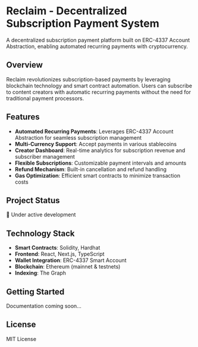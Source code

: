 # Reclaim - Decentralized Subscription Payment System

A decentralized subscription payment platform built on ERC-4337 Account Abstraction, enabling automated recurring payments with cryptocurrency.

## Overview

Reclaim revolutionizes subscription-based payments by leveraging blockchain technology and smart contract automation. Users can subscribe to content creators with automatic recurring payments without the need for traditional payment processors.

## Features

- **Automated Recurring Payments**: Leverages ERC-4337 Account Abstraction for seamless subscription management
- **Multi-Currency Support**: Accept payments in various stablecoins
- **Creator Dashboard**: Real-time analytics for subscription revenue and subscriber management
- **Flexible Subscriptions**: Customizable payment intervals and amounts
- **Refund Mechanism**: Built-in cancellation and refund handling
- **Gas Optimization**: Efficient smart contracts to minimize transaction costs

## Project Status

🚧 Under active development

## Technology Stack

- **Smart Contracts**: Solidity, Hardhat
- **Frontend**: React, Next.js, TypeScript
- **Wallet Integration**: ERC-4337 Smart Account
- **Blockchain**: Ethereum (mainnet & testnets)
- **Indexing**: The Graph

## Getting Started

Documentation coming soon...

## License

MIT License

